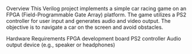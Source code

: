 Overview
This Verilog project implements a simple car racing game on an FPGA (Field-Programmable Gate Array) platform. The game utilizes a PS2 controller for user input and generates audio and video output. The objective is to navigate a car on the screen and avoid obstacles.

Hardware Requirements
FPGA development board
PS2 controller
Audio output device (e.g., speaker or headphones)
